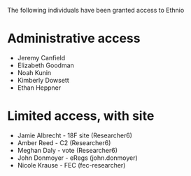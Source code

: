 The following individuals have been granted access to Ethnio 

# Administrative access

* Jeremy Canfield 
* Elizabeth Goodman 
* Noah Kunin 
* Kimberly Dowsett 
* Ethan Heppner

# Limited access, with site

* Jamie Albrecht - 18F site (Researcher6)
* Amber Reed - C2 (Researcher6)
* Meghan Daly - vote (Researcher6)
* John Donmoyer - eRegs (john.donmoyer)
* Nicole Krause  - FEC (fec-researcher)
